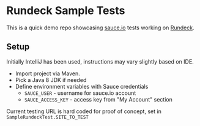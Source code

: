 # Rundeck Sample Tests

This is a quick demo repo showcasing [sauce.io](https://saucelabs.com) tests working on [Rundeck](https://www.rundeck.com).

## Setup

Initially IntelliJ has been used, instructions may vary slightly based on IDE.

* Import project via Maven.
* Pick a Java 8 JDK if needed
* Define environment variables with Sauce credentials
  * `SAUCE_USER` - username for sauce.io account
  * `SAUCE_ACCESS_KEY` - access key from "My Account" section

Current testing URL is hard coded for proof of concept, set in `SampleRundeckTest.SITE_TO_TEST`